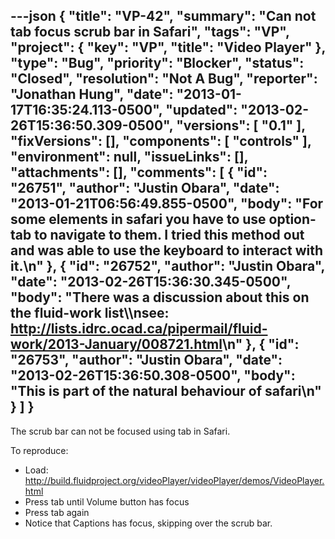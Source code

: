 ---json
{
  "title": "VP-42",
  "summary": "Can not tab focus scrub bar in Safari",
  "tags": "VP",
  "project": {
    "key": "VP",
    "title": "Video Player"
  },
  "type": "Bug",
  "priority": "Blocker",
  "status": "Closed",
  "resolution": "Not A Bug",
  "reporter": "Jonathan Hung",
  "date": "2013-01-17T16:35:24.113-0500",
  "updated": "2013-02-26T15:36:50.309-0500",
  "versions": [
    "0.1"
  ],
  "fixVersions": [],
  "components": [
    "controls"
  ],
  "environment": null,
  "issueLinks": [],
  "attachments": [],
  "comments": [
    {
      "id": "26751",
      "author": "Justin Obara",
      "date": "2013-01-21T06:56:49.855-0500",
      "body": "For some elements in safari you have to use option-tab to navigate to them. I tried this method out and was able to use the keyboard to interact with it.\n"
    },
    {
      "id": "26752",
      "author": "Justin Obara",
      "date": "2013-02-26T15:36:30.345-0500",
      "body": "There was a discussion about this on the fluid-work list\\\nsee: <http://lists.idrc.ocad.ca/pipermail/fluid-work/2013-January/008721.html>\n"
    },
    {
      "id": "26753",
      "author": "Justin Obara",
      "date": "2013-02-26T15:36:50.308-0500",
      "body": "This is part of the natural behaviour of safari\n"
    }
  ]
}
---
The scrub bar can not be focused using tab in Safari.

To reproduce:

* Load: <http://build.fluidproject.org/videoPlayer/videoPlayer/demos/VideoPlayer.html>
* Press tab until Volume button has focus
* Press tab again
* Notice that Captions has focus, skipping over the scrub bar.

        